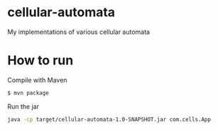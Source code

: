# cellular-automata
My implementations of various cellular automata

# How to run
Compile with Maven
```Bash
$ mvn package
```

Run the jar
```Bash
java -cp target/cellular-automata-1.0-SNAPSHOT.jar com.cells.App
```
